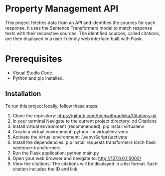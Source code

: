 #  Property Management API

This project fetches data from an API and identifies the sources for each response.
It uses the Sentence Transformers model to match response texts with their respective sources. 
The identified sources, called citations, are then displayed in a user-friendly web interface built with Flask.

# Prerequisites

- Visual Studio Code.
- Python and pip installed.

## Installation

To run this project locally, follow these steps:

1. Clone the repository: https://github.com/techwithradhika/Citations.git
2. In your terminal Navigate to the current project directory: cd Citations
3. Install virtual environment (recommended): pip install virtualenv
4. Create a virtual environment: python -m virtualenv venv
5. Activate the virtual environment: .\venv\Scripts\activate
6. Install the dependencies: pip install requests transformers torch flask sentence-transformers
7. Run the Flask application: python main.py
8. Open your web browser and navigate to: http://127.0.0.1:5000/
9. View the citations: The citations will be displayed in a list format. Each citation includes the ID and link.
